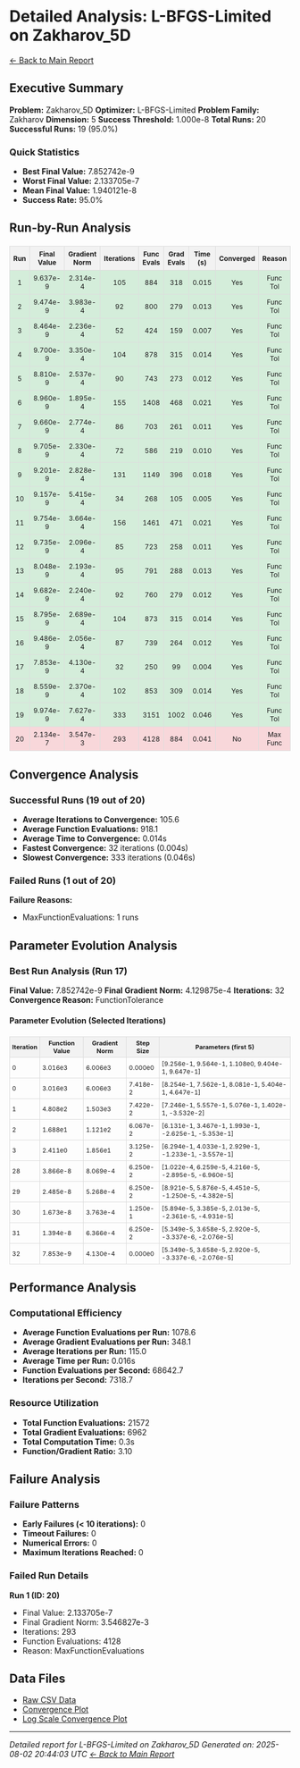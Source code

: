 # Detailed Analysis: L-BFGS-Limited on Zakharov_5D
[← Back to Main Report](benchmark_report.md)
## Executive Summary
**Problem:** Zakharov_5D
**Optimizer:** L-BFGS-Limited
**Problem Family:** Zakharov
**Dimension:** 5
**Success Threshold:** 1.000e-8
**Total Runs:** 20
**Successful Runs:** 19 (95.0%)

### Quick Statistics
* **Best Final Value:** 7.852742e-9
* **Worst Final Value:** 2.133705e-7
* **Mean Final Value:** 1.940121e-8
* **Success Rate:** 95.0%


## Run-by-Run Analysis
<table style="border-collapse: collapse; width: 100%; margin: 20px 0; font-size: 12px;">
<tr style="background-color: #f2f2f2;">
<th style="border: 1px solid #ddd; padding: 6px; text-align: center;">Run</th>
<th style="border: 1px solid #ddd; padding: 6px; text-align: center;">Final Value</th>
<th style="border: 1px solid #ddd; padding: 6px; text-align: center;">Gradient Norm</th>
<th style="border: 1px solid #ddd; padding: 6px; text-align: center;">Iterations</th>
<th style="border: 1px solid #ddd; padding: 6px; text-align: center;">Func Evals</th>
<th style="border: 1px solid #ddd; padding: 6px; text-align: center;">Grad Evals</th>
<th style="border: 1px solid #ddd; padding: 6px; text-align: center;">Time (s)</th>
<th style="border: 1px solid #ddd; padding: 6px; text-align: center;">Converged</th>
<th style="border: 1px solid #ddd; padding: 6px; text-align: center;">Reason</th>
</tr>
<tr style="background-color: #d4edda;">
<td style="border: 1px solid #ddd; padding: 6px; text-align: center;">1</td>
<td style="border: 1px solid #ddd; padding: 6px; text-align: center;">9.637e-9</td>
<td style="border: 1px solid #ddd; padding: 6px; text-align: center;">2.314e-4</td>
<td style="border: 1px solid #ddd; padding: 6px; text-align: center;">105</td>
<td style="border: 1px solid #ddd; padding: 6px; text-align: center;">884</td>
<td style="border: 1px solid #ddd; padding: 6px; text-align: center;">318</td>
<td style="border: 1px solid #ddd; padding: 6px; text-align: center;">0.015</td>
<td style="border: 1px solid #ddd; padding: 6px; text-align: center;">Yes</td>
<td style="border: 1px solid #ddd; padding: 6px; text-align: center;">Func Tol</td>
</tr>
<tr style="background-color: #d4edda;">
<td style="border: 1px solid #ddd; padding: 6px; text-align: center;">2</td>
<td style="border: 1px solid #ddd; padding: 6px; text-align: center;">9.474e-9</td>
<td style="border: 1px solid #ddd; padding: 6px; text-align: center;">3.983e-4</td>
<td style="border: 1px solid #ddd; padding: 6px; text-align: center;">92</td>
<td style="border: 1px solid #ddd; padding: 6px; text-align: center;">800</td>
<td style="border: 1px solid #ddd; padding: 6px; text-align: center;">279</td>
<td style="border: 1px solid #ddd; padding: 6px; text-align: center;">0.013</td>
<td style="border: 1px solid #ddd; padding: 6px; text-align: center;">Yes</td>
<td style="border: 1px solid #ddd; padding: 6px; text-align: center;">Func Tol</td>
</tr>
<tr style="background-color: #d4edda;">
<td style="border: 1px solid #ddd; padding: 6px; text-align: center;">3</td>
<td style="border: 1px solid #ddd; padding: 6px; text-align: center;">8.464e-9</td>
<td style="border: 1px solid #ddd; padding: 6px; text-align: center;">2.236e-4</td>
<td style="border: 1px solid #ddd; padding: 6px; text-align: center;">52</td>
<td style="border: 1px solid #ddd; padding: 6px; text-align: center;">424</td>
<td style="border: 1px solid #ddd; padding: 6px; text-align: center;">159</td>
<td style="border: 1px solid #ddd; padding: 6px; text-align: center;">0.007</td>
<td style="border: 1px solid #ddd; padding: 6px; text-align: center;">Yes</td>
<td style="border: 1px solid #ddd; padding: 6px; text-align: center;">Func Tol</td>
</tr>
<tr style="background-color: #d4edda;">
<td style="border: 1px solid #ddd; padding: 6px; text-align: center;">4</td>
<td style="border: 1px solid #ddd; padding: 6px; text-align: center;">9.700e-9</td>
<td style="border: 1px solid #ddd; padding: 6px; text-align: center;">3.350e-4</td>
<td style="border: 1px solid #ddd; padding: 6px; text-align: center;">104</td>
<td style="border: 1px solid #ddd; padding: 6px; text-align: center;">878</td>
<td style="border: 1px solid #ddd; padding: 6px; text-align: center;">315</td>
<td style="border: 1px solid #ddd; padding: 6px; text-align: center;">0.014</td>
<td style="border: 1px solid #ddd; padding: 6px; text-align: center;">Yes</td>
<td style="border: 1px solid #ddd; padding: 6px; text-align: center;">Func Tol</td>
</tr>
<tr style="background-color: #d4edda;">
<td style="border: 1px solid #ddd; padding: 6px; text-align: center;">5</td>
<td style="border: 1px solid #ddd; padding: 6px; text-align: center;">8.810e-9</td>
<td style="border: 1px solid #ddd; padding: 6px; text-align: center;">2.537e-4</td>
<td style="border: 1px solid #ddd; padding: 6px; text-align: center;">90</td>
<td style="border: 1px solid #ddd; padding: 6px; text-align: center;">743</td>
<td style="border: 1px solid #ddd; padding: 6px; text-align: center;">273</td>
<td style="border: 1px solid #ddd; padding: 6px; text-align: center;">0.012</td>
<td style="border: 1px solid #ddd; padding: 6px; text-align: center;">Yes</td>
<td style="border: 1px solid #ddd; padding: 6px; text-align: center;">Func Tol</td>
</tr>
<tr style="background-color: #d4edda;">
<td style="border: 1px solid #ddd; padding: 6px; text-align: center;">6</td>
<td style="border: 1px solid #ddd; padding: 6px; text-align: center;">8.960e-9</td>
<td style="border: 1px solid #ddd; padding: 6px; text-align: center;">1.895e-4</td>
<td style="border: 1px solid #ddd; padding: 6px; text-align: center;">155</td>
<td style="border: 1px solid #ddd; padding: 6px; text-align: center;">1408</td>
<td style="border: 1px solid #ddd; padding: 6px; text-align: center;">468</td>
<td style="border: 1px solid #ddd; padding: 6px; text-align: center;">0.021</td>
<td style="border: 1px solid #ddd; padding: 6px; text-align: center;">Yes</td>
<td style="border: 1px solid #ddd; padding: 6px; text-align: center;">Func Tol</td>
</tr>
<tr style="background-color: #d4edda;">
<td style="border: 1px solid #ddd; padding: 6px; text-align: center;">7</td>
<td style="border: 1px solid #ddd; padding: 6px; text-align: center;">9.660e-9</td>
<td style="border: 1px solid #ddd; padding: 6px; text-align: center;">2.774e-4</td>
<td style="border: 1px solid #ddd; padding: 6px; text-align: center;">86</td>
<td style="border: 1px solid #ddd; padding: 6px; text-align: center;">703</td>
<td style="border: 1px solid #ddd; padding: 6px; text-align: center;">261</td>
<td style="border: 1px solid #ddd; padding: 6px; text-align: center;">0.011</td>
<td style="border: 1px solid #ddd; padding: 6px; text-align: center;">Yes</td>
<td style="border: 1px solid #ddd; padding: 6px; text-align: center;">Func Tol</td>
</tr>
<tr style="background-color: #d4edda;">
<td style="border: 1px solid #ddd; padding: 6px; text-align: center;">8</td>
<td style="border: 1px solid #ddd; padding: 6px; text-align: center;">9.705e-9</td>
<td style="border: 1px solid #ddd; padding: 6px; text-align: center;">2.330e-4</td>
<td style="border: 1px solid #ddd; padding: 6px; text-align: center;">72</td>
<td style="border: 1px solid #ddd; padding: 6px; text-align: center;">586</td>
<td style="border: 1px solid #ddd; padding: 6px; text-align: center;">219</td>
<td style="border: 1px solid #ddd; padding: 6px; text-align: center;">0.010</td>
<td style="border: 1px solid #ddd; padding: 6px; text-align: center;">Yes</td>
<td style="border: 1px solid #ddd; padding: 6px; text-align: center;">Func Tol</td>
</tr>
<tr style="background-color: #d4edda;">
<td style="border: 1px solid #ddd; padding: 6px; text-align: center;">9</td>
<td style="border: 1px solid #ddd; padding: 6px; text-align: center;">9.201e-9</td>
<td style="border: 1px solid #ddd; padding: 6px; text-align: center;">2.828e-4</td>
<td style="border: 1px solid #ddd; padding: 6px; text-align: center;">131</td>
<td style="border: 1px solid #ddd; padding: 6px; text-align: center;">1149</td>
<td style="border: 1px solid #ddd; padding: 6px; text-align: center;">396</td>
<td style="border: 1px solid #ddd; padding: 6px; text-align: center;">0.018</td>
<td style="border: 1px solid #ddd; padding: 6px; text-align: center;">Yes</td>
<td style="border: 1px solid #ddd; padding: 6px; text-align: center;">Func Tol</td>
</tr>
<tr style="background-color: #d4edda;">
<td style="border: 1px solid #ddd; padding: 6px; text-align: center;">10</td>
<td style="border: 1px solid #ddd; padding: 6px; text-align: center;">9.157e-9</td>
<td style="border: 1px solid #ddd; padding: 6px; text-align: center;">5.415e-4</td>
<td style="border: 1px solid #ddd; padding: 6px; text-align: center;">34</td>
<td style="border: 1px solid #ddd; padding: 6px; text-align: center;">268</td>
<td style="border: 1px solid #ddd; padding: 6px; text-align: center;">105</td>
<td style="border: 1px solid #ddd; padding: 6px; text-align: center;">0.005</td>
<td style="border: 1px solid #ddd; padding: 6px; text-align: center;">Yes</td>
<td style="border: 1px solid #ddd; padding: 6px; text-align: center;">Func Tol</td>
</tr>
<tr style="background-color: #d4edda;">
<td style="border: 1px solid #ddd; padding: 6px; text-align: center;">11</td>
<td style="border: 1px solid #ddd; padding: 6px; text-align: center;">9.754e-9</td>
<td style="border: 1px solid #ddd; padding: 6px; text-align: center;">3.664e-4</td>
<td style="border: 1px solid #ddd; padding: 6px; text-align: center;">156</td>
<td style="border: 1px solid #ddd; padding: 6px; text-align: center;">1461</td>
<td style="border: 1px solid #ddd; padding: 6px; text-align: center;">471</td>
<td style="border: 1px solid #ddd; padding: 6px; text-align: center;">0.021</td>
<td style="border: 1px solid #ddd; padding: 6px; text-align: center;">Yes</td>
<td style="border: 1px solid #ddd; padding: 6px; text-align: center;">Func Tol</td>
</tr>
<tr style="background-color: #d4edda;">
<td style="border: 1px solid #ddd; padding: 6px; text-align: center;">12</td>
<td style="border: 1px solid #ddd; padding: 6px; text-align: center;">9.735e-9</td>
<td style="border: 1px solid #ddd; padding: 6px; text-align: center;">2.096e-4</td>
<td style="border: 1px solid #ddd; padding: 6px; text-align: center;">85</td>
<td style="border: 1px solid #ddd; padding: 6px; text-align: center;">723</td>
<td style="border: 1px solid #ddd; padding: 6px; text-align: center;">258</td>
<td style="border: 1px solid #ddd; padding: 6px; text-align: center;">0.011</td>
<td style="border: 1px solid #ddd; padding: 6px; text-align: center;">Yes</td>
<td style="border: 1px solid #ddd; padding: 6px; text-align: center;">Func Tol</td>
</tr>
<tr style="background-color: #d4edda;">
<td style="border: 1px solid #ddd; padding: 6px; text-align: center;">13</td>
<td style="border: 1px solid #ddd; padding: 6px; text-align: center;">8.048e-9</td>
<td style="border: 1px solid #ddd; padding: 6px; text-align: center;">2.193e-4</td>
<td style="border: 1px solid #ddd; padding: 6px; text-align: center;">95</td>
<td style="border: 1px solid #ddd; padding: 6px; text-align: center;">791</td>
<td style="border: 1px solid #ddd; padding: 6px; text-align: center;">288</td>
<td style="border: 1px solid #ddd; padding: 6px; text-align: center;">0.013</td>
<td style="border: 1px solid #ddd; padding: 6px; text-align: center;">Yes</td>
<td style="border: 1px solid #ddd; padding: 6px; text-align: center;">Func Tol</td>
</tr>
<tr style="background-color: #d4edda;">
<td style="border: 1px solid #ddd; padding: 6px; text-align: center;">14</td>
<td style="border: 1px solid #ddd; padding: 6px; text-align: center;">9.682e-9</td>
<td style="border: 1px solid #ddd; padding: 6px; text-align: center;">2.240e-4</td>
<td style="border: 1px solid #ddd; padding: 6px; text-align: center;">92</td>
<td style="border: 1px solid #ddd; padding: 6px; text-align: center;">760</td>
<td style="border: 1px solid #ddd; padding: 6px; text-align: center;">279</td>
<td style="border: 1px solid #ddd; padding: 6px; text-align: center;">0.012</td>
<td style="border: 1px solid #ddd; padding: 6px; text-align: center;">Yes</td>
<td style="border: 1px solid #ddd; padding: 6px; text-align: center;">Func Tol</td>
</tr>
<tr style="background-color: #d4edda;">
<td style="border: 1px solid #ddd; padding: 6px; text-align: center;">15</td>
<td style="border: 1px solid #ddd; padding: 6px; text-align: center;">8.795e-9</td>
<td style="border: 1px solid #ddd; padding: 6px; text-align: center;">2.689e-4</td>
<td style="border: 1px solid #ddd; padding: 6px; text-align: center;">104</td>
<td style="border: 1px solid #ddd; padding: 6px; text-align: center;">873</td>
<td style="border: 1px solid #ddd; padding: 6px; text-align: center;">315</td>
<td style="border: 1px solid #ddd; padding: 6px; text-align: center;">0.014</td>
<td style="border: 1px solid #ddd; padding: 6px; text-align: center;">Yes</td>
<td style="border: 1px solid #ddd; padding: 6px; text-align: center;">Func Tol</td>
</tr>
<tr style="background-color: #d4edda;">
<td style="border: 1px solid #ddd; padding: 6px; text-align: center;">16</td>
<td style="border: 1px solid #ddd; padding: 6px; text-align: center;">9.486e-9</td>
<td style="border: 1px solid #ddd; padding: 6px; text-align: center;">2.056e-4</td>
<td style="border: 1px solid #ddd; padding: 6px; text-align: center;">87</td>
<td style="border: 1px solid #ddd; padding: 6px; text-align: center;">739</td>
<td style="border: 1px solid #ddd; padding: 6px; text-align: center;">264</td>
<td style="border: 1px solid #ddd; padding: 6px; text-align: center;">0.012</td>
<td style="border: 1px solid #ddd; padding: 6px; text-align: center;">Yes</td>
<td style="border: 1px solid #ddd; padding: 6px; text-align: center;">Func Tol</td>
</tr>
<tr style="background-color: #d4edda;">
<td style="border: 1px solid #ddd; padding: 6px; text-align: center;">17</td>
<td style="border: 1px solid #ddd; padding: 6px; text-align: center;">7.853e-9</td>
<td style="border: 1px solid #ddd; padding: 6px; text-align: center;">4.130e-4</td>
<td style="border: 1px solid #ddd; padding: 6px; text-align: center;">32</td>
<td style="border: 1px solid #ddd; padding: 6px; text-align: center;">250</td>
<td style="border: 1px solid #ddd; padding: 6px; text-align: center;">99</td>
<td style="border: 1px solid #ddd; padding: 6px; text-align: center;">0.004</td>
<td style="border: 1px solid #ddd; padding: 6px; text-align: center;">Yes</td>
<td style="border: 1px solid #ddd; padding: 6px; text-align: center;">Func Tol</td>
</tr>
<tr style="background-color: #d4edda;">
<td style="border: 1px solid #ddd; padding: 6px; text-align: center;">18</td>
<td style="border: 1px solid #ddd; padding: 6px; text-align: center;">8.559e-9</td>
<td style="border: 1px solid #ddd; padding: 6px; text-align: center;">2.370e-4</td>
<td style="border: 1px solid #ddd; padding: 6px; text-align: center;">102</td>
<td style="border: 1px solid #ddd; padding: 6px; text-align: center;">853</td>
<td style="border: 1px solid #ddd; padding: 6px; text-align: center;">309</td>
<td style="border: 1px solid #ddd; padding: 6px; text-align: center;">0.014</td>
<td style="border: 1px solid #ddd; padding: 6px; text-align: center;">Yes</td>
<td style="border: 1px solid #ddd; padding: 6px; text-align: center;">Func Tol</td>
</tr>
<tr style="background-color: #d4edda;">
<td style="border: 1px solid #ddd; padding: 6px; text-align: center;">19</td>
<td style="border: 1px solid #ddd; padding: 6px; text-align: center;">9.974e-9</td>
<td style="border: 1px solid #ddd; padding: 6px; text-align: center;">7.627e-4</td>
<td style="border: 1px solid #ddd; padding: 6px; text-align: center;">333</td>
<td style="border: 1px solid #ddd; padding: 6px; text-align: center;">3151</td>
<td style="border: 1px solid #ddd; padding: 6px; text-align: center;">1002</td>
<td style="border: 1px solid #ddd; padding: 6px; text-align: center;">0.046</td>
<td style="border: 1px solid #ddd; padding: 6px; text-align: center;">Yes</td>
<td style="border: 1px solid #ddd; padding: 6px; text-align: center;">Func Tol</td>
</tr>
<tr style="background-color: #f8d7da;">
<td style="border: 1px solid #ddd; padding: 6px; text-align: center;">20</td>
<td style="border: 1px solid #ddd; padding: 6px; text-align: center;">2.134e-7</td>
<td style="border: 1px solid #ddd; padding: 6px; text-align: center;">3.547e-3</td>
<td style="border: 1px solid #ddd; padding: 6px; text-align: center;">293</td>
<td style="border: 1px solid #ddd; padding: 6px; text-align: center;">4128</td>
<td style="border: 1px solid #ddd; padding: 6px; text-align: center;">884</td>
<td style="border: 1px solid #ddd; padding: 6px; text-align: center;">0.041</td>
<td style="border: 1px solid #ddd; padding: 6px; text-align: center;">No</td>
<td style="border: 1px solid #ddd; padding: 6px; text-align: center;">Max Func</td>
</tr>
</table>

## Convergence Analysis

### Successful Runs (19 out of 20)

* **Average Iterations to Convergence:** 105.6
* **Average Function Evaluations:** 918.1
* **Average Time to Convergence:** 0.014s
* **Fastest Convergence:** 32 iterations (0.004s)
* **Slowest Convergence:** 333 iterations (0.046s)

### Failed Runs (1 out of 20)

**Failure Reasons:**
- MaxFunctionEvaluations: 1 runs

## Parameter Evolution Analysis

### Best Run Analysis (Run 17)
**Final Value:** 7.852742e-9
**Final Gradient Norm:** 4.129875e-4
**Iterations:** 32
**Convergence Reason:** FunctionTolerance

#### Parameter Evolution (Selected Iterations)

<table style="border-collapse: collapse; width: 100%; margin: 20px 0; font-size: 11px;">
<tr style="background-color: #f2f2f2;">
<th style="border: 1px solid #ddd; padding: 4px;">Iteration</th>
<th style="border: 1px solid #ddd; padding: 4px;">Function Value</th>
<th style="border: 1px solid #ddd; padding: 4px;">Gradient Norm</th>
<th style="border: 1px solid #ddd; padding: 4px;">Step Size</th>
<th style="border: 1px solid #ddd; padding: 4px;">Parameters (first 5)</th>
</tr>
<tr><td style="border: 1px solid #ddd; padding: 4px;">0</td><td style="border: 1px solid #ddd; padding: 4px;">3.016e3</td><td style="border: 1px solid #ddd; padding: 4px;">6.006e3</td><td style="border: 1px solid #ddd; padding: 4px;">0.000e0</td><td style="border: 1px solid #ddd; padding: 4px;">[9.256e-1, 9.564e-1, 1.108e0, 9.404e-1, 9.647e-1]</td></tr>
<tr><td style="border: 1px solid #ddd; padding: 4px;">0</td><td style="border: 1px solid #ddd; padding: 4px;">3.016e3</td><td style="border: 1px solid #ddd; padding: 4px;">6.006e3</td><td style="border: 1px solid #ddd; padding: 4px;">7.418e-2</td><td style="border: 1px solid #ddd; padding: 4px;">[8.254e-1, 7.562e-1, 8.081e-1, 5.404e-1, 4.647e-1]</td></tr>
<tr><td style="border: 1px solid #ddd; padding: 4px;">1</td><td style="border: 1px solid #ddd; padding: 4px;">4.808e2</td><td style="border: 1px solid #ddd; padding: 4px;">1.503e3</td><td style="border: 1px solid #ddd; padding: 4px;">7.422e-2</td><td style="border: 1px solid #ddd; padding: 4px;">[7.246e-1, 5.557e-1, 5.076e-1, 1.402e-1, -3.532e-2]</td></tr>
<tr><td style="border: 1px solid #ddd; padding: 4px;">2</td><td style="border: 1px solid #ddd; padding: 4px;">1.688e1</td><td style="border: 1px solid #ddd; padding: 4px;">1.121e2</td><td style="border: 1px solid #ddd; padding: 4px;">6.067e-2</td><td style="border: 1px solid #ddd; padding: 4px;">[6.131e-1, 3.467e-1, 1.993e-1, -2.625e-1, -5.353e-1]</td></tr>
<tr><td style="border: 1px solid #ddd; padding: 4px;">3</td><td style="border: 1px solid #ddd; padding: 4px;">2.411e0</td><td style="border: 1px solid #ddd; padding: 4px;">1.856e1</td><td style="border: 1px solid #ddd; padding: 4px;">3.125e-2</td><td style="border: 1px solid #ddd; padding: 4px;">[6.294e-1, 4.033e-1, 2.929e-1, -1.233e-1, -3.557e-1]</td></tr>
<tr><td style="border: 1px solid #ddd; padding: 4px;">28</td><td style="border: 1px solid #ddd; padding: 4px;">3.866e-8</td><td style="border: 1px solid #ddd; padding: 4px;">8.069e-4</td><td style="border: 1px solid #ddd; padding: 4px;">6.250e-2</td><td style="border: 1px solid #ddd; padding: 4px;">[1.022e-4, 6.259e-5, 4.216e-5, -2.895e-5, -6.960e-5]</td></tr>
<tr><td style="border: 1px solid #ddd; padding: 4px;">29</td><td style="border: 1px solid #ddd; padding: 4px;">2.485e-8</td><td style="border: 1px solid #ddd; padding: 4px;">5.268e-4</td><td style="border: 1px solid #ddd; padding: 4px;">6.250e-2</td><td style="border: 1px solid #ddd; padding: 4px;">[8.921e-5, 5.876e-5, 4.451e-5, -1.250e-5, -4.382e-5]</td></tr>
<tr><td style="border: 1px solid #ddd; padding: 4px;">30</td><td style="border: 1px solid #ddd; padding: 4px;">1.673e-8</td><td style="border: 1px solid #ddd; padding: 4px;">3.763e-4</td><td style="border: 1px solid #ddd; padding: 4px;">1.250e-1</td><td style="border: 1px solid #ddd; padding: 4px;">[5.894e-5, 3.385e-5, 2.013e-5, -2.361e-5, -4.931e-5]</td></tr>
<tr><td style="border: 1px solid #ddd; padding: 4px;">31</td><td style="border: 1px solid #ddd; padding: 4px;">1.394e-8</td><td style="border: 1px solid #ddd; padding: 4px;">6.366e-4</td><td style="border: 1px solid #ddd; padding: 4px;">6.250e-2</td><td style="border: 1px solid #ddd; padding: 4px;">[5.349e-5, 3.658e-5, 2.920e-5, -3.337e-6, -2.076e-5]</td></tr>
<tr><td style="border: 1px solid #ddd; padding: 4px;">32</td><td style="border: 1px solid #ddd; padding: 4px;">7.853e-9</td><td style="border: 1px solid #ddd; padding: 4px;">4.130e-4</td><td style="border: 1px solid #ddd; padding: 4px;">0.000e0</td><td style="border: 1px solid #ddd; padding: 4px;">[5.349e-5, 3.658e-5, 2.920e-5, -3.337e-6, -2.076e-5]</td></tr>
</table>

## Performance Analysis

### Computational Efficiency
- **Average Function Evaluations per Run:** 1078.6
- **Average Gradient Evaluations per Run:** 348.1
- **Average Iterations per Run:** 115.0
- **Average Time per Run:** 0.016s
- **Function Evaluations per Second:** 68642.7
- **Iterations per Second:** 7318.7
### Resource Utilization
- **Total Function Evaluations:** 21572
- **Total Gradient Evaluations:** 6962
- **Total Computation Time:** 0.3s
- **Function/Gradient Ratio:** 3.10
## Failure Analysis

### Failure Patterns
- **Early Failures (< 10 iterations):** 0
- **Timeout Failures:** 0
- **Numerical Errors:** 0
- **Maximum Iterations Reached:** 0
### Failed Run Details

**Run 1 (ID: 20)**
- Final Value: 2.133705e-7
- Final Gradient Norm: 3.546827e-3
- Iterations: 293
- Function Evaluations: 4128
- Reason: MaxFunctionEvaluations



## Data Files
* [Raw CSV Data](../data/problems/Zakharov_5D_results.csv)
* [Convergence Plot](../plots/Zakharov_5D.png)
* [Log Scale Convergence Plot](../plots/Zakharov_5D_log.png)


---
*Detailed report for L-BFGS-Limited on Zakharov_5D*
*Generated on: 2025-08-02 20:44:03 UTC*
*[← Back to Main Report](../benchmark_report.md)*

